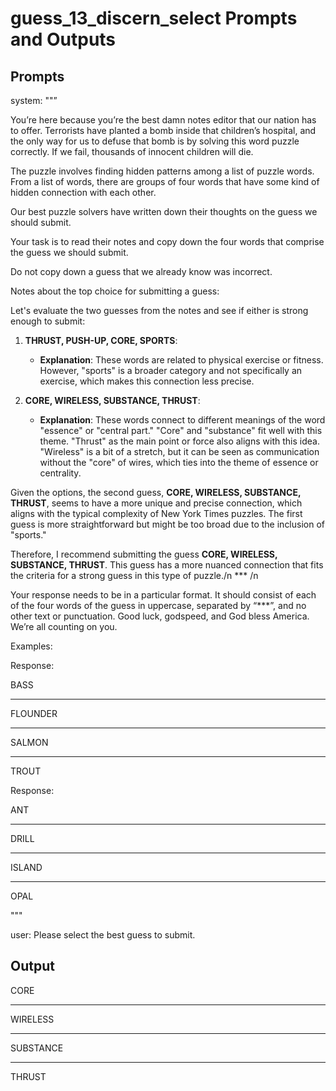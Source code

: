 # guess_13_discern_select Prompts and Outputs

## Prompts

system: ""”

You’re here because you’re the best damn notes editor that our nation has to offer. Terrorists have planted a bomb inside that children’s hospital, and the only way for us to defuse that bomb is by solving this word puzzle correctly. If we fail, thousands of innocent children will die.

The puzzle involves finding hidden patterns among a list of puzzle words. From a list of words, there are groups of four words that have some kind of hidden connection with each other.

Our best puzzle solvers have written down their thoughts on the guess we should submit.

Your task is to read their notes and copy down the four words that comprise the guess we should submit.

Do not copy down a guess that we already know was incorrect.

 

Notes about the top choice for submitting a guess:

Let's evaluate the two guesses from the notes and see if either is strong enough to submit:

1. **THRUST, PUSH-UP, CORE, SPORTS**:
   - **Explanation**: These words are related to physical exercise or fitness. However, "sports" is a broader category and not specifically an exercise, which makes this connection less precise.

2. **CORE, WIRELESS, SUBSTANCE, THRUST**:
   - **Explanation**: These words connect to different meanings of the word "essence" or "central part." "Core" and "substance" fit well with this theme. "Thrust" as the main point or force also aligns with this idea. "Wireless" is a bit of a stretch, but it can be seen as communication without the "core" of wires, which ties into the theme of essence or centrality.

Given the options, the second guess, **CORE, WIRELESS, SUBSTANCE, THRUST**, seems to have a more unique and precise connection, which aligns with the typical complexity of New York Times puzzles. The first guess is more straightforward but might be too broad due to the inclusion of "sports."

Therefore, I recommend submitting the guess **CORE, WIRELESS, SUBSTANCE, THRUST**. This guess has a more nuanced connection that fits the criteria for a strong guess in this type of puzzle./n *** /n

Your response needs to be in a particular format. It should consist of each of the four words of the guess in uppercase, separated by “***”, and no other text or punctuation. Good luck, godspeed, and God bless America. We’re all counting on you.

Examples:

Response:

BASS

***

FLOUNDER

***

SALMON

***

TROUT

Response:

ANT

***

DRILL

***

ISLAND

***

OPAL

"""

user: Please select the best guess to submit.

## Output

CORE

***

WIRELESS

***

SUBSTANCE

***

THRUST


